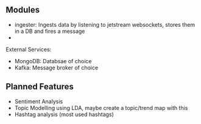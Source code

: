 ## Modules
- ingester: Ingests data by listening to jetstream websockets, stores them in a DB and fires a message
- 

External Services:
- MongoDB: Databsae of choice
- Kafka: Message broker of choice

## Planned Features
- Sentiment Analysis
- Topic Modelling using LDA, maybe create a topic/trend map with this
- Hashtag analysis (most used hashtags)
